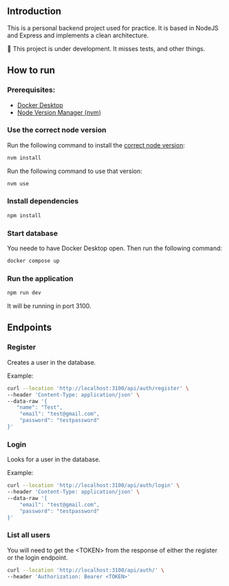 ## Introduction

This is a personal backend project used for practice.
It is based in NodeJS and Express and implements a clean architecture.

:construction: This project is under development. It misses tests, and other things.

## How to run

### Prerequisites:

- [Docker Desktop](https://www.docker.com/products/docker-desktop/)
- [Node Version Manager (nvm)](https://github.com/nvm-sh/nvm)

### Use the correct node version

Run the following command to install the [correct node version](.nvmrc):

```bash
nvm install
```

Run the following command to use that version:

```bash
nvm use
```

### Install dependencies

```bash
npm install
```

### Start database

You neede to have Docker Desktop open. Then run the following command:

```bash
docker compose up
```

### Run the application

```bash
npm run dev
```

It will be running in port 3100.

## Endpoints

### Register

Creates a user in the database.

Example:

```bash
curl --location 'http://localhost:3100/api/auth/register' \
--header 'Content-Type: application/json' \
--data-raw '{
   "name": "Test",
    "email": "test@gmail.com",
    "password": "testpassword"
}'
```

### Login

Looks for a user in the database.

Example:

```bash
curl --location 'http://localhost:3100/api/auth/login' \
--header 'Content-Type: application/json' \
--data-raw '{
    "email": "test@gmail.com",
    "password": "testpassword"
}'
```

### List all users

You will need to get the \<TOKEN\> from the response of either the register or the login endpoint.

```bash
curl --location 'http://localhost:3100/api/auth/' \
--header 'Authorization: Bearer <TOKEN>'
```
